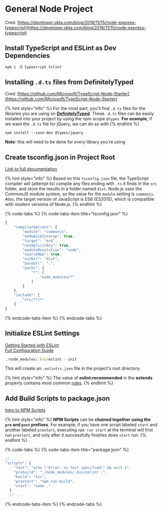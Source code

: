 # General Node Project

Cred: [https://developer.okta.com/blog/2018/11/15/node-express-typescript](https://developer.okta.com/blog/2018/11/15/node-express-typescript)

## Install TypeScript and ESLint as Dev Dependencies

```javascript
npm i -D typescript tslint
```

## Installing `.d.ts` files from DefinitelyTyped

Cred: [https://github.com/Microsoft/TypeScript-Node-Starter](https://github.com/Microsoft/TypeScript-Node-Starter)

{% hint style="info" %}
 For the most part, you'll find `.d.ts` files for the libraries you are using on [**DefinitelyTyped**](https://github.com/DefinitelyTyped/DefinitelyTyped/tree/master/types). These `.d.ts` files can be easily installed into your project by using the npm scope `@types`. **For example**, if we want the `.d.ts` file for jQuery, we can do so with 
{% endhint %}

```text
npm install --save-dev @types/jquery
```

**Note**: this will need to be done for _every_ library you're using

## Create tsconfig.json in Project Root

[Link to full documentation](https://www.typescriptlang.org/docs/handbook/tsconfig-json.html)

{% hint style="info" %}
 Based on this `tsconfig.json` file, the TypeScript compiler will \(attempt to\) compile any files ending with `.ts` it finds in the `src` folder, and store the results in a folder named `dist`. Node.js uses the CommonJS module system, so the value for the `module` setting is `commonjs`. Also, the target version of JavaScript is ES6 \(ES2015\), which is compatible with modern versions of Node.js.
{% endhint %}

{% code-tabs %}
{% code-tabs-item title="tsconfig.json" %}
```javascript
{
    "compilerOptions": {
        "module": "commonjs",
        "esModuleInterop": true,
        "target": "es6",
        "noImplicitAny": true,
        "moduleResolution": "node",
        "sourceMap": true,
        "outDir": "dist",
        "baseUrl": ".",
        "paths": {
            "*": [
                "node_modules/*"
            ]
        }
    },
    "include": [
        "src/**/*"
    ]
}
```
{% endcode-tabs-item %}
{% endcode-tabs %}

## Initialize ESLint Settings

[Getting Started with ESLint](https://eslint.org/docs/user-guide/getting-started)  
[Full Configuration Guide](https://eslint.org/docs/user-guide/configuring)

```javascript
./node_modules/.bin/eslint --init
```

This will create an `.eslintrc.json` file in the project's root directory.

{% hint style="info" %}
The value of **eslint:recommended** in the **extends** property contains most common [rules](https://eslint.org/docs/rules/).
{% endhint %}

## Add Build Scripts to package.json

[Intro to NPM Scripts](https://www.freecodecamp.org/news/introduction-to-npm-scripts-1dbb2ae01633/)

{% hint style="info" %}
**NPM Scripts** can be **chained together** **using the `pre` and `post` prefixes**. For example, if you have one script labeled `start` and another labeled `prestart`, executing `npm run start` at the terminal will first run `prestart`, and only after it successfully finishes does `start` run.
{% endhint %}

{% code-tabs %}
{% code-tabs-item title="package.json" %}
```javascript
// ...
"scripts": {
    "test": "echo \"Error: no test specified\" && exit 1",
    "prebuild": "./node_modules/.bin/eslint .",
    "build": "tsc",
    "prestart": "npm run build",
    "start": "node ."
  }
  // ...
```
{% endcode-tabs-item %}
{% endcode-tabs %}

